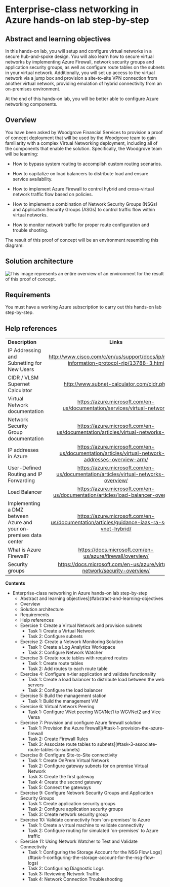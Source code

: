 # Enterprise-class networking in Azure hands-on lab step-by-step

## Abstract and learning objectives

In this hands-on lab, you will setup and configure virtual networks in a secure hub-and-spoke design. You will also learn how to secure virtual networks by implementing Azure Firewall, network security groups and application security groups, as well as configure route tables on the subnets in your virtual network. Additionally, you will set up access to the virtual network via a jump box and provision a site-to-site VPN connection from another virtual network, providing emulation of hybrid connectivity from an on-premises environment.

At the end of this hands-on lab, you will be better able to configure Azure networking components.

## Overview

You have been asked by Woodgrove Financial Services to provision a proof of concept deployment that will be used by the Woodgrove team to gain familiarity with a complex Virtual Networking deployment, including all of the components that enable the solution. Specifically, the Woodgrove team will be learning:

-   How to bypass system routing to accomplish custom routing scenarios.

-   How to capitalize on load balancers to distribute load and ensure service availability.

-   How to implement Azure Firewall to control hybrid and cross-virtual network traffic flow based on policies.

-   How to implement a combination of Network Security Groups (NSGs) and Application Security Groups (ASGs) to control traffic flow within virtual networks.

-   How to monitor network traffic for proper route configuration and trouble shooting.

The result of this proof of concept will be an environment resembling this diagram:

## Solution architecture

![This image represents an entire overview of an environment for the result of this proof of concept.](images/Hands-onlabstep-by-step-Enterprise-classnetworkinginAzureimages/media/image200.png "Solution Architecture")

## Requirements

You must have a working Azure subscription to carry out this hands-on lab step-by-step.

## Help references

|    |            |
|----------|:-------------:|
| **Description** | **Links** |
| IP Addressing and Subnetting for New Users   | http://www.cisco.com/c/en/us/support/docs/ip/routing-information-protocol-rip/13788-3.html  |
| CIDR / VLSM Supernet Calculator  | <http://www.subnet-calculator.com/cidr.php>  |
| Virtual Network documentation  | <https://azure.microsoft.com/en-us/documentation/services/virtual-network/>  |
| Network Security Group documentation  | <https://azure.microsoft.com/en-us/documentation/articles/virtual-networks-nsg/>  |
| IP addresses in Azure      |  https://azure.microsoft.com/en-us/documentation/articles/virtual-network-ip-addresses-overview-arm/ |
| User-Defined Routing and IP Forwarding   | <https://azure.microsoft.com/en-us/documentation/articles/virtual-networks-udr-overview/>  |
| Load Balancer       | <https://azure.microsoft.com/en-us/documentation/articles/load-balancer-overview/>  |
| Implementing a DMZ between Azure and your on-premises data center    |  <https://azure.microsoft.com/en-us/documentation/articles/guidance-iaas-ra-secure-vnet-hybrid/>  |
| What is Azure Firewall?    |  <https://docs.microsoft.com/en-us/azure/firewall/overview/>  |
| Security groups    |  <https://docs.microsoft.com/en-us/azure/virtual-network/security-overview/>  |

**Contents**

<!-- TOC -->

- Enterprise-class networking in Azure hands-on lab step-by-step
  - Abstract and learning objectives](#abstract-and-learning-objectives
  - Overview
  - Solution architecture
  - Requirements
  - Help references
  - Exercise 1: Create a Virtual Network and provision subnets
    - Task 1: Create a Virtual Network
    - Task 2: Configure subnets
  - Exercise 2: Create a Network Monitoring Solution
    - Task 1: Create a Log Analytics Workspace
    - Task 2: Configure Network Watcher
  - Exercise 3: Create route tables with required routes
    - Task 1: Create route tables
    - Task 2: Add routes to each route table
  - Exercise 4: Configure n-tier application and validate functionality
    - Task 1: Create a load balancer to distribute load between the web servers
    - Task 2: Configure the load balancer
  - Exercise 5: Build the management station
    - Task 1: Build the management VM
  - Exercise 6: Virtual Network Peering
    - Task 1: Configure VNet peering WGVNet1 to WGVNet2 and Vice Versa
  - Exercise 7: Provision and configure Azure firewall solution
    - Task 1: Provision the Azure firewall](#task-1-provision-the-azure-firewall
    - Task 2: Create Firewall Rules
    - Task 3: Associate route tables to subnets](#task-3-associate-route-tables-to-subnets)
  - Exercise 8: Configure Site-to-Site connectivity
    - Task 1: Create OnPrem Virtual Network
    - Task 2: Configure gateway subnets for on premise Virtual Network
    - Task 3: Create the first gateway
    - Task 4: Create the second gateway
    - Task 5: Connect the gateways
  - Exercise 9: Configure Network Security Groups and Application Security Groups
    - Task 1: Create application security groups
    - Task 2: Configure application security groups
    - Task 3: Create network security group
  - Exercise 10: Validate connectivity from 'on-premises' to Azure
    - Task 1: Create a virtual machine to validate connectivity
    - Task 2: Configure routing for simulated 'on-premises' to Azure traffic
  - Exercise 11: Using Network Watcher to Test and Validate Connectivity
    - Task 1: Configuring the Storage Account for the NSG Flow Logs](#task-1-configuring-the-storage-account-for-the-nsg-flow-logs)
    - Task 2: Configuring Diagnostic Logs
    - Task 3: Reviewing Network Traffic
    - Task 4: Network Connection Troubleshooting

<!-- /TOC -->

